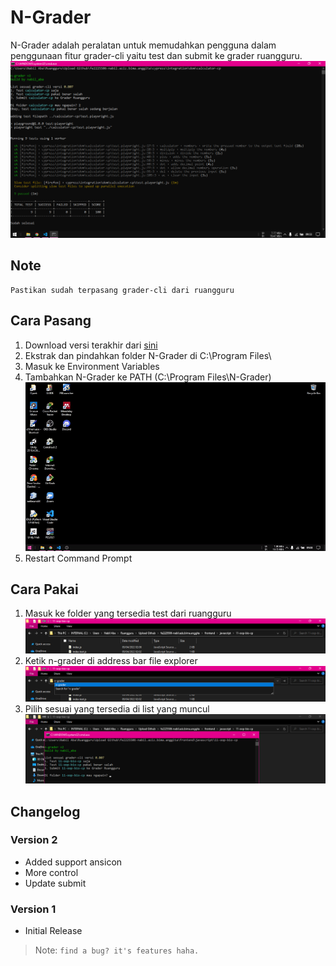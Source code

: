 # N-Grader

N-Grader adalah peralatan untuk memudahkan pengguna dalam penggunaan fitur grader-cli yaitu test dan submit ke grader ruangguru.
![](docs/N-Grader.png)

## Note
```
Pastikan sudah terpasang grader-cli dari ruangguru
```

## Cara Pasang
1. Download versi terakhir dari [sini](https://github.com/nabilaba/N-Grader/releases/download/v2/N-Grader.zip)
2. Ekstrak dan pindahkan folder N-Grader di C:\Program Files\
3. Masuk ke Environment Variables
4. Tambahkan N-Grader ke PATH (C:\Program Files\N-Grader\)
![](docs/CaraPasang.gif)
5. Restart Command Prompt

## Cara Pakai
1. Masuk ke folder yang tersedia test dari ruangguru
![](docs/CaraPakai1.png)
2. Ketik n-grader di address bar file explorer
![](docs/CaraPakai2.png)
3. Pilih sesuai yang tersedia di list yang muncul
![](docs/CaraPakai3.png)

## Changelog
### Version 2
- Added support ansicon
- More control
- Update submit

### Version 1
- Initial Release

> Note: `find a bug? it's features haha.`